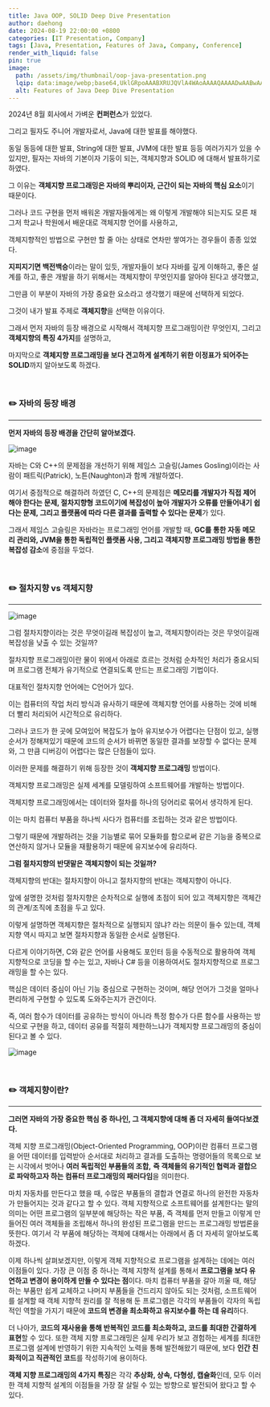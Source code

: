 ```yaml
---
title: Java OOP, SOLID Deep Dive Presentation
author: daehong
date: 2024-08-19 22:00:00 +0800
categories: [IT Presentation, Company]
tags: [Java, Presentation, Features of Java, Company, Conference]
render_with_liquid: false
pin: true
image:
  path: /assets/img/thumbnail/oop-java-presentation.png
  lqip: data:image/webp;base64,UklGRpoAAABXRUJQVlA4WAoAAAAQAAAADwAABwAAQUxQSDIAAAARL0AmbZurmr57yyIiqE8oiG0bejIYEQTgqiDA9vqnsUSI6H+oAERp2HZ65qP/VIAWAFZQOCBCAAAA8AEAnQEqEAAIAAVAfCWkAALp8sF8rgRgAP7o9FDvMCkMde9PK7euH5M1m6VWoDXf2FkP3BqV0ZYbO6NA/VFIAAAA
  alt: Features of Java Deep Dive Presentation
---
```


2024년 8월 회사에서 가벼운 **컨퍼런스**가 있었다.

그리고 필자도 주니어 개발자로서, Java에 대한 발표를 해야했다.

동일 동등에 대한 발표, String에 대한 발표, JVM에 대한 발표 등등 여러가지가 있을 수 있지만,
필자는 자바의 기본이자 기둥이 되는, 객체지향과 SOLID 에 대해서 발표하기로 하였다.

그 이유는 **객체지향 프로그래밍은 자바의 뿌리이자, 근간이 되는 자바의 핵심 요소**이기 때문이다.

그러나 코드 구현을 먼저 배워온 개발자들에게는 왜 이렇게 개발해야 되는지도 모른 채 그저 학교나 학원에서 배운대로 객체지향 언어를 사용하고,

객체지향적인 방법으로 구현만 할 줄 아는 상태로 연차만 쌓여가는 경우들이 종종 있었다.

**지피지기면 백전백승**이라는 말이 있듯, 개발자들이 보다 자바를 깊게 이해하고, 좋은 설계를 하고, 좋은 개발을 하기 위해서는 객체지향이 무엇인지를 알아야 된다고 생각했고,

그만큼 이 부분이 자바의 가장 중요한 요소라고 생각했기 때문에 선택하게 되었다.

그것이 내가 발표 주제로 **객체지향**을 선택한 이유이다.

그래서 먼저 자바의 등장 배경으로 시작해서 객체지향 프로그래밍이란 무엇인지, 그리고 **객체지향의 특징 4가지**를 설명하고,

마지막으로 **객체지향 프로그래밍을 보다 견고하게 설계하기 위한 이정표가 되어주는 SOLID**까지 알아보도록 하겠다.

<br>

### ✏️ 자바의 등장 배경
---

**먼저 자바의 등장 배경을 간단히 알아보겠다.**

![image](https://github.com/user-attachments/assets/15cf4e7e-16c7-4242-9dcc-eb5db8f8a0a5)

자바는 C와 C++의 문제점을 개선하기 위해 제임스 고슬링(James Gosling)이라는 사람이 패트릭(Patrick), 노튼(Naughton)과 함께 개발하였다.

여기서 중점적으로 해결하려 하였던 C, C++의 문제점은 **메모리를 개발자가 직접 제어해야 한다는 문제, 절차지향형 코드이기에 복잡성이 높아 개발자가 오류를 만들어내기 쉽다는 문제, 그리고 플랫폼에 따라 다른 결과를 출력할 수 있다는 문제**가 있다.

그래서 제임스 고슬링은 자바라는 프로그래밍 언어를 개발할 때, **GC를 통한 자동 메모리 관리와, JVM을 통한 독립적인 플랫폼 사용, 그리고 객체지향 프로그래밍 방법을 통한 복잡성 감소**에 중점을 두었다.

<br>

### ✏️ 절차지향 vs 객체지향
---

![image](https://github.com/user-attachments/assets/9fc67b1b-06b4-49f6-893f-72d14cebeb4e)

그럼 절차지향이라는 것은 무엇이길래 복잡성이 높고, 객체지향이라는 것은 무엇이길래 복잡성을 낮출 수 있는 것일까?

절차지향 프로그래밍이란 물이 위에서 아래로 흐르는 것처럼 순차적인 처리가 중요시되며 프로그램 전체가 유기적으로 연결되도록 만드는 프로그래밍 기법이다.

대표적인 절차지향 언어에는 C언어가 있다.

이는 컴퓨터의 작업 처리 방식과 유사하기 때문에 객체지향 언어를 사용하는 것에 비해 더 빨리 처리되어 시간적으로 유리하다.

그러나 코드가 한 곳에 모여있어 복잡도가 높아 유지보수가 어렵다는 단점이 있고, 실행 순서가 정해져있기 때문에 코드의 순서가 바뀌면 동일한 결과를 보장할 수 없다는 문제와, 그 만큼 디버깅이 어렵다는 많은 단점들이 있다.

이러한 문제를 해결하기 위해 등장한 것이 **객체지향 프로그래밍** 방법이다.

객체지향 프로그래밍은 실제 세계를 모델링하여 소프트웨어를 개발하는 방법이다.

객체지향 프로그래밍에서는 데이터와 절차를 하나의 덩어리로 묶어서 생각하게 된다.

이는 마치 컴퓨터 부품을 하나씩 사다가 컴퓨터를 조립하는 것과 같은 방법이다.

그렇기 때문에 개발하려는 것을 기능별로 묶어 모듈화를 함으로써 같은 기능을 중복으로 연산하지 않거나 모듈을 재활용하기 때문에 유지보수에 유리하다.

**그럼 절차지향의 반댓말은 객체지향이 되는 것일까?**

객체지향의 반대는 절차지향이 아니고 절차지향의 반대는 객체지향이 아니다.

앞에 설명한 것처럼 절차지향은 순차적으로 실행에 초점이 되어 있고 객체지향은 객체간의 관계/조직에 초점을 두고 있다.

이렇게 설명하면 객체지향은 절차적으로 실행되지 않냐? 라는 의문이 들수 있는데, 객체지향 역시 따지고 보면 절차지향과 동일한 순서로 실행된다.

다르게 이야기하면, C와 같은 언어를 사용해도 포인터 등을 수동적으로 활용하여 객체 지향적으로 코딩을 할 수는 있고, 자바나 C# 등을 이용하여서도 절차지향적으로 프로그래밍을 할 수는 있다. 

핵심은 데이터 중심이 아닌 기능 중심으로 구현하는 것이며, 해당 언어가 그것을 얼마나 편리하게 구현할 수 있도록 도와주는지가 관건이다.

즉, 여러 함수가 데이터를 공유하는 방식이 아니라 특정 함수가 다른 함수를 사용하는 방식으로 구현을 하고, 데이터 공유를 적절히 제한하느냐가 객체지향 프로그래밍의 중심이 된다고 볼 수 있다.

![image](https://github.com/user-attachments/assets/82081273-3114-40e0-b0af-f56525c7545d)

<br>

### ✏️ 객체지향이란?
---

**그러면 자바의 가장 중요한 핵심 중 하나인, 그 객체지향에 대해 좀 더 자세히 들여다보겠다.**

객체 지향 프로그래밍(Object-Oriented Programming, OOP)이란 컴퓨터 프로그램을 어떤 데이터를 입력받아 순서대로 처리하고 결과를 도출하는 명령어들의 목록으로 보는 시각에서 벗어나 **여러 독립적인 부품들의 조합,** **즉 객체들의 유기적인 협력과 결합으로 파악하고자 하는 컴퓨터 프로그래밍의 패러다임**을 의미한다.

마치 자동차를 만든다고 했을 때, 수많은 부품들의 결합과 연결로 하나의 완전한 자동차가 만들어지는 것과 같다고 할 수 있다. 객체 지향적으로 소프트웨어를 설계한다는 말의 의미는 어떤 프로그램의 일부분에 해당하는 작은 부품, 즉 객체를 먼저 만들고 이렇게 만들어진 여러 객체들을 조립해서 하나의 완성된 프로그램을 만드는 프로그래밍 방법론을 뜻한다. 여기서 각 부품에 해당하는 객체에 대해서는 아래에서 좀 더 자세히 알아보도록 하겠다.

이제 하나씩 살펴보겠지만, 이렇게 객체 지향적으로 프로그램을 설계하는 데에는 여러 이점들이 있다. 가장 큰 이점 중 하나는 객체 지향적 설계를 통해서 **프로그램을 보다 유연하고 변경이 용이하게 만들 수 있다는 점**이다. 마치 컴퓨터 부품을 갈아 끼울 때, 해당하는 부품만 쉽게 교체하고 나머지 부품들을 건드리지 않아도 되는 것처럼, 소프트웨어를 설계할 때 객체 지향적 원리를 잘 적용해 둔 프로그램은 각각의 부품들이 각자의 독립적인 역할을 가지기 때문에 **코드의 변경을 최소화하고 유지보수를 하는 데 유리**하다.

더 나아가, **코드의 재사용을 통해 반복적인 코드를 최소화하고, 코드를 최대한 간결하게 표현**할 수 있다. 또한 객체 지향 프로그래밍은 실제 우리가 보고 경험하는 세계를 최대한 프로그램 설계에 반영하기 위한 지속적인 노력을 통해 발전해왔기 때문에, 보다 **인간 친화적이고 직관적인 코드**를 작성하기에 용이하다.

**객체 지향 프로그래밍의 4가지 특징**은 각각 **추상화, 상속, 다형성, 캡슐화**인데, 모두 이러한 객체 지향적 설계의 이점들을 가장 잘 살릴 수 있는 방향으로 발전되어 왔다고 할 수 있다.

